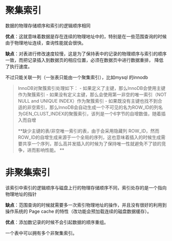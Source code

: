 # 聚集索引

数据的物理存储顺序和索引的逻辑顺序相同

**优点**：这就意味着数据是存在连续的物理地址中的，特别是在一些范围查询的时候由于物理地址连续，查询性能就会很快。

**缺点**：对表进行修改速度较慢，这是为了保持表中的记录的物理顺序与索引的顺序一致，而把记录插入到数据页的相应位置，必须在数据页中进行数据重排， 降低了执行速度。

不过只能关联一列（一张表只能由一个聚集索引），比如mysql 的innodb

> InnoDB对聚簇索引处理如下： - 如果定义了主键，那么InnoDB会使用主键作为聚簇索引 - 如果没有定义主键，那么会使用第一非空的唯一索引（NOT NULL and UNIQUE INDEX）作为聚簇索引 - 如果既没有主键也找不到合适的非空索引，那么InnoDB会自动生成一个不可见的名为ROW_ID的列名为GEN_CLUST_INDEX的聚簇索引，该列是一个6字节的自增数值，随着插入而自增
>
> **缺少主键的表/非空唯一索引的表，由于会采用隐藏列 ROW_ID，然而ROW_ID的自增生成来源于一个全局的序列，这也意味着插入的时候生成需要共享一个序列，那么高并发插入的时候为了保持唯一性就避免不了锁的竞争，进而影响性能。 **

# 非聚集索引

该索引中索引的逻辑顺序与磁盘上行的物理存储顺序不同，索引处存的是一个指向物理地址的指针

**缺点**：范围查询的时候就需要多一次索引物理地址的操作，并且没有很好的利用到操作系统的 Page cache 的特性（改功能会预加载连续的磁盘数据缓存）。

**优点**：添加数记录的时候不会引起数据的顺序重组。

一个表中可以拥有多个非聚集索引。



